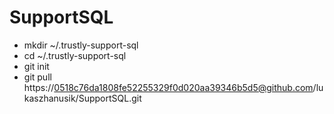 # SupportSQL

- mkdir ~/.trustly-support-sql
- cd ~/.trustly-support-sql
- git init
- git pull https://0518c76da1808fe52255329f0d020aa39346b5d5@github.com/lukaszhanusik/SupportSQL.git
